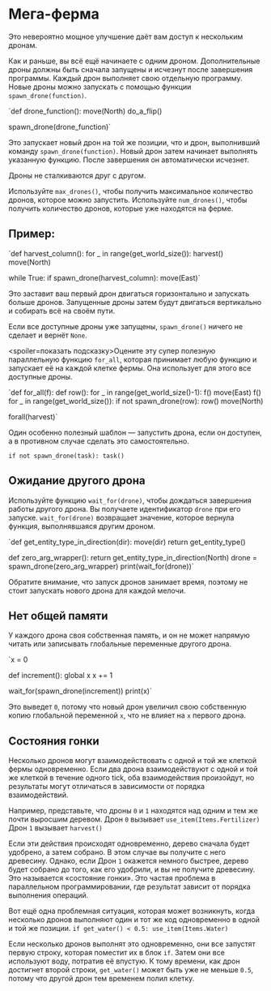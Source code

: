 # Мега-ферма
Это невероятно мощное улучшение даёт вам доступ к нескольким дронам. 

Как и раньше, вы всё ещё начинаете с одним дроном. Дополнительные дроны должны быть сначала запущены и исчезнут после завершения программы.
Каждый дрон выполняет свою отдельную программу. Новые дроны можно запускать с помощью функции `spawn_drone(function)`.

`def drone_function():
    move(North)
    do_a_flip()

spawn_drone(drone_function)`

Это запускает новый дрон на той же позиции, что и дрон, выполнивший команду `spawn_drone(function)`. Новый дрон затем начинает выполнять указанную функцию. После завершения он автоматически исчезнет.

Дроны не сталкиваются друг с другом. 

Используйте `max_drones()`, чтобы получить максимальное количество дронов, которое можно запустить.
Используйте `num_drones()`, чтобы получить количество дронов, которые уже находятся на ферме.


## Пример:
`def harvest_column():
    for _ in range(get_world_size()):
        harvest()
        move(North)

while True:
    if spawn_drone(harvest_column):
        move(East)`

Это заставит ваш первый дрон двигаться горизонтально и запускать больше дронов. Запущенные дроны затем будут двигаться вертикально и собирать всё на своём пути.

Если все доступные дроны уже запущены, `spawn_drone()` ничего не сделает и вернёт `None`.

<spoiler=показать подсказку>Оцените эту супер полезную параллельную функцию `for_all`, которая принимает любую функцию и запускает её на каждой клетке фермы. Она использует для этого все доступные дроны.

`def for_all(f):
	def row():
		for _ in range(get_world_size()-1):
			f()
			move(East)
		f()
	for _ in range(get_world_size()):
		if not spawn_drone(row):
			row()
		move(North)

forall(harvest)`

Один особенно полезный шаблон — запустить дрона, если он доступен, а в противном случае сделать это самостоятельно.

`if not spawn_drone(task):
	task()`
</spoiler>

## Ожидание другого дрона
Используйте функцию `wait_for(drone)`, чтобы дождаться завершения работы другого дрона. Вы получаете идентификатор `drone` при его запуске.
`wait_for(drone)` возвращает значение, которое вернула функция, выполнявшаяся другим дроном.

`def get_entity_type_in_direction(dir):
    move(dir)
    return get_entity_type()

def zero_arg_wrapper():
    return get_entity_type_in_direction(North)
drone = spawn_drone(zero_arg_wrapper)
print(wait_for(drone))`

Обратите внимание, что запуск дронов занимает время, поэтому не стоит запускать нового дрона для каждой мелочи.

## Нет общей памяти
У каждого дрона своя собственная память, и он не может напрямую читать или записывать глобальные переменные другого дрона.

`x = 0

def increment():
    global x
    x += 1

wait_for(spawn_drone(increment))
print(x)`

Это выведет `0`, потому что новый дрон увеличил свою собственную копию глобальной переменной `x`, что не влияет на `x` первого дрона.

## Состояния гонки
Несколько дронов могут взаимодействовать с одной и той же клеткой фермы одновременно. Если два дрона взаимодействуют с одной и той же клеткой в течение одного tick, оба взаимодействия произойдут, но результаты могут отличаться в зависимости от порядка взаимодействий.

Например, представьте, что дроны `0` и `1` находятся над одним и тем же почти выросшим деревом.
Дрон `0` вызывает
`use_item(Items.Fertilizer)`
Дрон `1` вызывает
`harvest()`

Если эти действия происходят одновременно, дерево сначала будет удобрено, а затем собрано. В этом случае вы получите с него древесину. Однако, если Дрон `1` окажется немного быстрее, дерево будет собрано до того, как его удобрили, и вы не получите древесину.
Это называется «состояние гонки». Это частая проблема в параллельном программировании, где результат зависит от порядка выполнения операций.

Вот ещё одна проблемная ситуация, которая может возникнуть, когда несколько дронов выполняют один и тот же код одновременно в одной и той же позиции.
`if get_water() < 0.5:
    use_item(Items.Water)`

Если несколько дронов выполнят это одновременно, они все запустят первую строку, которая поместит их в блок `if`. Затем они все используют воду, потратив её впустую.
К тому времени, как дрон достигнет второй строки, `get_water()` может быть уже не меньше `0.5`, потому что другой дрон тем временем полил клетку.